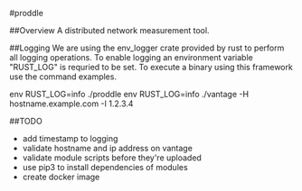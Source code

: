 #proddle

##Overview
A distributed network measurement tool.

##Logging
We are using the env_logger crate provided by rust to perform
all logging operations. To enable logging an environment
variable "RUST_LOG" is requried to be set. To execute a
binary using this framework use the command examples.

env RUST_LOG=info ./proddle
env RUST_LOG=info ./vantage -H hostname.example.com -I 1.2.3.4

##TODO
- add timestamp to logging
- validate hostname and ip address on vantage
- validate module scripts before they're uploaded
- use pip3 to install dependencies of modules
- create docker image
